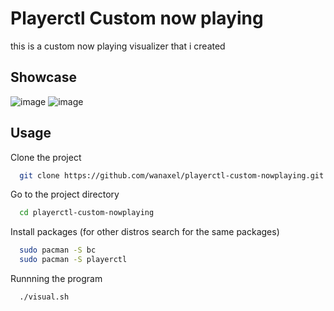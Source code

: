
# Playerctl Custom now playing
this is a custom now playing visualizer that i created 

## Showcase 
![image](https://github.com/user-attachments/assets/c4e7a716-e22d-4091-87cd-3d565147184a)
![image](https://github.com/user-attachments/assets/07de1dbf-cbdd-4cd7-937f-d8727acaf7d1)








## Usage

Clone the project

```bash
  git clone https://github.com/wanaxel/playerctl-custom-nowplaying.git
```

Go to the project directory

```bash
  cd playerctl-custom-nowplaying
```

Install packages (for other distros search for the same packages)

```bash
  sudo pacman -S bc 
  sudo pacman -S playerctl
```

Runnning the program 

```bash
  ./visual.sh
```
